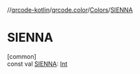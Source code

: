 //[qrcode-kotlin](../../../index.md)/[qrcode.color](../index.md)/[Colors](index.md)/[SIENNA](-s-i-e-n-n-a.md)

# SIENNA

[common]\
const val [SIENNA](-s-i-e-n-n-a.md): [Int](https://kotlinlang.org/api/latest/jvm/stdlib/kotlin-stdlib/kotlin/-int/index.html)
